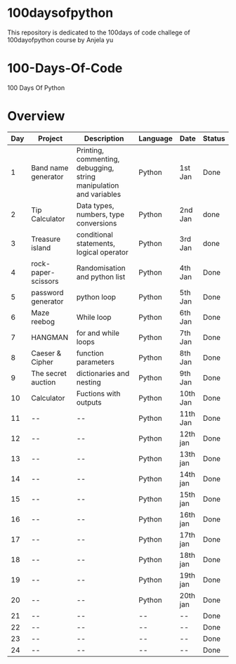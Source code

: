 # 100daysofpython
This repository is dedicated to the 100days of code challege of 100dayofpython course by Anjela yu


# 100-Days-Of-Code
100 Days Of Python

# Overview

|Day| Project |Description| Language|Date |Status|
|--|--|--|--|--|--|
| 1 | Band name generator| Printing, commenting, debugging, string manipulation and variables | Python|1st Jan | Done
|2|Tip Calculator|Data types, numbers, type conversions|Python|2nd Jan|done|
|3|Treasure island|conditional statements, logical operator|Python|3rd Jan|done|
|4|rock-paper-scissors|Randomisation and python list|Python|4th Jan|Done|
|5|password generator|python loop|Python|5th Jan|Done|
|6|Maze reebog|While loop|Python|6th Jan|Done|
|7|HANGMAN|for and while loops|Python|7th Jan|Done|
|8|Caeser & Cipher|function parameters|Python|8th Jan|Done|
|9|The secret auction|dictionaries and nesting|Python|9th Jan|Done|
|10|Calculator|Fuctions with outputs|Python|10th Jan|Done|
|11|--|--|Python|11th Jan|Done|
|12|--|--|Python|12th jan|Done|
|13|--|--|Python|13th jan|Done|
|14|--|--|Python|14th jan|Done|
|15|--|--|Python|15th jan|Done|
|16|--|--|Python|16th jan|Done|
|17|--|--|Python|17th jan|Done|
|18|--|--|Python|18th jan|Done|
|19|--|--|Python|19th jan|Done|
|20|--|--|Python|20th jan|Done|
|21|--|--|--|--|Done|
|22|--|--|--|--|Done|
|23|--|--|--|--|Done|
|24|--|--|--|--|Done|

 
